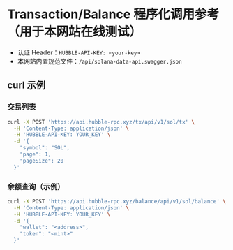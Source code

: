 # Transaction/Balance 程序化调用参考（用于本网站在线测试）

- 认证 Header：`HUBBLE-API-KEY: <your-key>`
- 本网站内置规范文件：`/api/solana-data-api.swagger.json`

## curl 示例

### 交易列表
```bash
curl -X POST 'https://api.hubble-rpc.xyz/tx/api/v1/sol/tx' \
  -H 'Content-Type: application/json' \
  -H 'HUBBLE-API-KEY: YOUR_KEY' \
  -d '{
    "symbol": "SOL",
    "page": 1,
    "pageSize": 20
  }'
```

### 余额查询（示例）
```bash
curl -X POST 'https://api.hubble-rpc.xyz/balance/api/v1/sol/balance' \
  -H 'Content-Type: application/json' \
  -H 'HUBBLE-API-KEY: YOUR_KEY' \
  -d '{
    "wallet": "<address>",
    "token": "<mint>"
  }'
```
